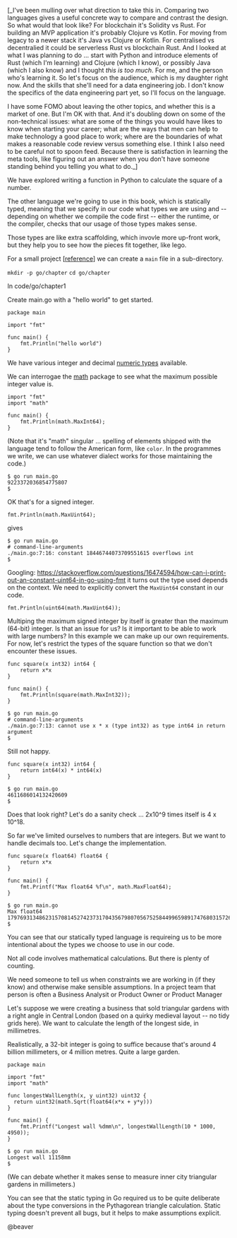 [_I've been mulling over what direction to take this in. Comparing two languages gives a useful concrete way to compare and contrast the design. So what would that look like? For blockchain it's Solidity vs Rust. For building an MVP application it's probably Clojure vs Kotlin. For moving from legacy to a newer stack it's Java vs Clojure or Kotlin. For centralised vs decentralied it could be serverless Rust vs blockchain Rust. And I looked at what I was planning to do ... start with Python and introduce elements of Rust (which I'm learning) and Clojure (which I know), or possibly Java (which I also know) and I thought _this is too much_. For me, and the person who's learning it. So let's focus on the audience, which is my daughter right now. And the skills that she'll need for a data engineering job. I don't know the specifics of the data engineering part yet, so I'll focus on the language.

I have some FOMO about leaving the other topics, and whether this is a market of one. But I'm OK with that. And it's doubling down on some of the non-technical issues: what are some of the things you would have likes to know when starting your career; what are the ways that men can help to make technology a good place to work; where are the boundaries of what makes a reasonable code review versus something else. I think I also need to be careful not to spoon feed. Because there is satisfaction in learning the meta tools, like figuring out an answer when you don't have someone standing behind you telling you what to do._]

We have explored writing a function in Python to calculate the square of a number. 

The other language we're going to use in this book, which is statically typed, meaning that we specify in our code what types we are using and -- depending on whether we compile the code first -- either the runtime, or the compiler, checks that our usage of those types makes sense.

Those types are like extra scaffolding, which invovle more up-front work, but they help you to see how the pieces fit together, like lego.

For a small project [[reference](https://www.reddit.com/r/golang/comments/qwyk3k/what_is_the_best_way_to_organize_code_within_a_go/)] we can create a `main` file in a sub-directory.

`mkdir -p go/chapter`
`cd go/chapter`

In code/go/chapter1

Create main.go with a "hello world" to get started.

```
package main
  
import "fmt"

func main() {
    fmt.Println("hello world")
}
```

We have various integer and decimal [numeric types](https://tip.golang.org/ref/spec) available.

We can interrogae the [math](https://pkg.go.dev/math) package to see what the maximum possible integer value is.

```
import "fmt"
import "math"

func main() {
    fmt.Println(math.MaxInt64);
}
```

(Note that it's "math" singular ... spelling of elements shipped with the language tend to follow the American form, like `color`. In the programmes we write, we can use whatever dialect works for those maintaining the code.)

```
$ go run main.go 
9223372036854775807
$
```

OK that's for a signed integer. 

```
fmt.Println(math.MaxUint64);
```    
    
gives

```
$ go run main.go 
# command-line-arguments
./main.go:7:16: constant 18446744073709551615 overflows int
$ 
```

Googling: <https://stackoverflow.com/questions/16474594/how-can-i-print-out-an-constant-uint64-in-go-using-fmt> it turns out the type used depends on the context. We need to explicitly convert the `MaxUint64` constant in our code.

```
fmt.Println(uint64(math.MaxUint64));
```
    
Multiping the maximum signed integer by itself is greater than the maximum (64-bit) integer. Is that an issue for us? Is it important to be able to work with large numbers? In this example we can make up our own requirements. For now, let's restrict the types of the square function so that we don't encounter these issues.

```
func square(x int32) int64 {
    return x*x
}

func main() {
    fmt.Println(square(math.MaxInt32));
}
```

```
$ go run main.go 
# command-line-arguments
./main.go:7:13: cannot use x * x (type int32) as type int64 in return argument
$
```

Still not happy.

```
func square(x int32) int64 {
    return int64(x) * int64(x)
}
```

```
$ go run main.go
4611686014132420609
$
```

Does that look right? Let's do a sanity check ... 2x10^9  times itself is 4 x 10^18.

So far we've limited ourselves to numbers that are integers. But we want to handle decimals too. Let's change the implementation.

```
func square(x float64) float64 {
    return x*x
}

func main() {
    fmt.Printf("Max float64 %f\n", math.MaxFloat64);
}
```
```
$ go run main.go
Max float64 179769313486231570814527423731704356798070567525844996598917476803157260780028538760589558632766878171540458953514382464234321326889464182768467546703537516986049910576551282076245490090389328944075868508455133942304583236903222948165808559332123348274797826204144723168738177180919299881250404026184124858368.000000
$

```


You can see that our statically typed language is requireing us to be more intentional about the types we choose to use in our code. 

Not all code involves mathematical calculations. But there is plenty of counting. 

We need someone to tell us when constraints we are working in (if they know) and otherwise make sensible assumptions. In a project team that person is often a Business Analysit or Product Owner or Product Manager

Let's suppose we were creating a business that sold triangular gardens with a right angle in Central London (based on a quirky medieval layout -- no tidy grids here). We want to calculate the length of the longest side, in millimetres.

Realistically, a 32-bit integer is going to suffice because that's around 4 billion millimeters, or 4 million metres. Quite a large garden.

```
package main
  
import "fmt"
import "math"

func longestWallLength(x, y uint32) uint32 {
  return uint32(math.Sqrt(float64(x*x + y*y)))
}

func main() {
    fmt.Printf("Longest wall %dmm\n", longestWallLength(10 * 1000, 4950));
}
```

```
$ go run main.go
Longest wall 11158mm
$
```

(We can debate whether it makes sense to measure inner city triangular gardens in millimeters.) 

You can see that the static typing in Go required us to be quite deliberate about the type conversions in the Pythagorean triangle calculation. Static typing doesn't prevent all bugs, but it helps to make assumptions explicit.

@beaver


